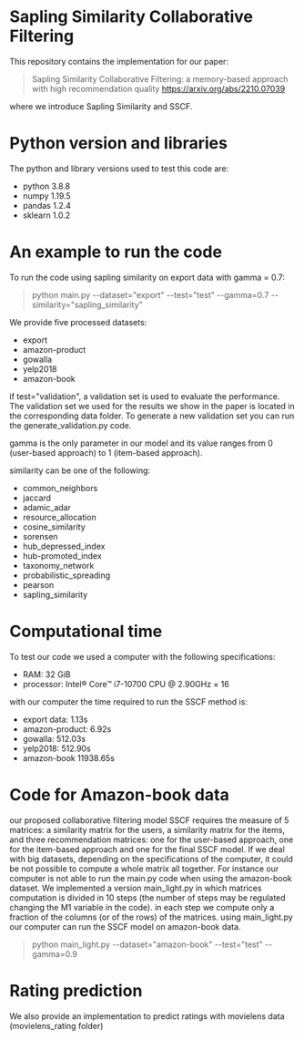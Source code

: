 # Sapling Similarity Collaborative Filtering
This repository contains the implementation for our paper:
> Sapling Similarity Collaborative Filtering: a memory-based approach with high recommendation quality https://arxiv.org/abs/2210.07039

where we introduce Sapling Similarity and SSCF.

# Python version and libraries
The python and library versions used to test this code are:
- python 3.8.8
- numpy 1.19.5
- pandas 1.2.4
- sklearn 1.0.2

# An example to run the code
To run the code using sapling similarity on export data with gamma = 0.7:
> python main.py --dataset="export" --test="test" --gamma=0.7 --similarity="sapling_similarity"

We provide five processed datasets:
- export
- amazon-product
- gowalla
- yelp2018
- amazon-book

if test="validation", a validation set is used to evaluate the performance. The validation set we used for the results we show in the paper is located in the corresponding data folder. To generate a new validation set you can run the generate_validation.py code.

gamma is the only parameter in our model and its value ranges from 0 (user-based approach) to 1 (item-based approach).

similarity can be one of the following:
- common_neighbors
- jaccard
- adamic_adar
- resource_allocation
- cosine_similarity
- sorensen
- hub_depressed_index
- hub-promoted_index
- taxonomy_network
- probabilistic_spreading
- pearson
- sapling_similarity

# Computational time
To test our code we used a computer with the following specifications:
- RAM: 32 GiB
- processor: Intel® Core™ i7-10700 CPU @ 2.90GHz × 16 

with our computer the time required to run the SSCF method is:
- export data: 1.13s
- amazon-product: 6.92s
- gowalla: 512.03s
- yelp2018: 512.90s
- amazon-book 11938.65s

# Code for Amazon-book data
our proposed collaborative filtering model SSCF requires the measure of 5 matrices: a similarity matrix for the users, a similarity matrix for the items, and three recommendation matrices: one for the user-based approach, one for the item-based approach and one for the final SSCF model. If we deal with big datasets, depending on the specifications of the computer, it could be not possible to compute a whole matrix all together. For instance our computer is not able to run the main.py code when using the amazon-book dataset.
We implemented a version main_light.py in which matrices computation is divided in 10 steps (the number of steps may be regulated changing the M1 variable in the code). in each step we compute only a fraction of the columns (or of the rows) of the matrices. using main_light.py our computer can run the SSCF model on amazon-book data.
> python main_light.py --dataset="amazon-book" --test="test" --gamma=0.9

# Rating prediction
We also provide an implementation to predict ratings with movielens data (movielens_rating folder)
